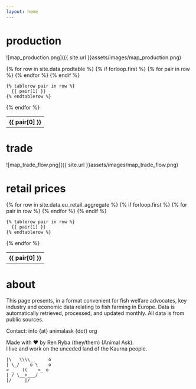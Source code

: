 ```yaml
---
layout: home
---
```


# production
![map_production.png]({{ site.url }}assets/images/map_production.png)  

<table>
  {% for row in site.data.prodtable %}
    {% if forloop.first %}
    <tr>
      {% for pair in row %}
        <th>{{ pair[0] }}</th>
      {% endfor %}
    </tr>
    {% endif %}

    {% tablerow pair in row %}
      {{ pair[1] }}
    {% endtablerow %}
  {% endfor %}
</table>

# trade
![map_trade_flow.png]({{ site.url }}assets/images/map_trade_flow.png)  

# retail prices

<table>
  {% for row in site.data.eu_retail_aggregate %}
    {% if forloop.first %}
    <tr>
      {% for pair in row %}
        <th>{{ pair[0] }}</th>
      {% endfor %}
    </tr>
    {% endif %}

    {% tablerow pair in row %}
      {{ pair[1] }}
    {% endtablerow %}
  {% endfor %}
</table>


# about
This page presents, in a format convenient for fish welfare advocates, key industry and economic data relating to fish farming in Europe. Data is automatically retrieved, processed, and updated monthly. All data is from public sources.  

Contact: info {at} animalask {dot} org  

Made with ❤︎ by Ren Ryba (they/them) (Animal Ask).  
I live and work on the unceded land of the Kaurna people.  

~~~
|\   \\\\__     o
| \_/    o \    o
> _   ((    <_ o  
| / \__+___/      
|/     |/
~~~
